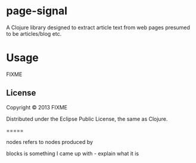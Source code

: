 # page-signal

A Clojure library designed to extract article text from web pages presumed to be articles/blog etc.

# Usage

FIXME

## License

Copyright © 2013 FIXME

Distributed under the Eclipse Public License, the same as Clojure.

=====

nodes refers to nodes produced by

blocks is something I came up with - explain what it is
